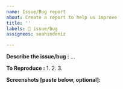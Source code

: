 ```yaml
---
name: Issue/Bug report
about: Create a report to help us improve
title: ''
labels: 🐞 issue/bug
assignees: seahindeniz

---
```


**Describe the issue/bug :**
...

**To Reproduce :**
1. 
2. 
3. 

**Screenshots [paste below, optional]:**


<!-- Profile link [paste below] -->
